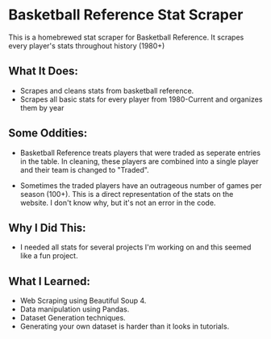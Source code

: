 # Basketball Reference Stat Scraper

This is a homebrewed stat scraper for Basketball Reference. It scrapes every player's stats throughout history (1980+)


## What It Does:

+ Scrapes and cleans stats from basketball reference.
+ Scrapes all basic stats for every player from 1980-Current and organizes them by year

## Some Oddities:

+ Basketball Reference treats players that were traded as seperate entries in the table. In cleaning, these players are combined into a single player and their team is changed to "Traded".

+ Sometimes the traded players have an outrageous number of games per season (100+). This is a direct representation of the stats on the website. I don't know why, but it's not an error in the code.

## Why I Did This:

+ I needed all stats for several projects I'm working on and this seemed like a fun project. 

## What I Learned:

+ Web Scraping using Beautiful Soup 4.
+ Data manipulation using Pandas.
+ Dataset Generation techniques.
+ Generating your own dataset is harder than it looks in tutorials.


